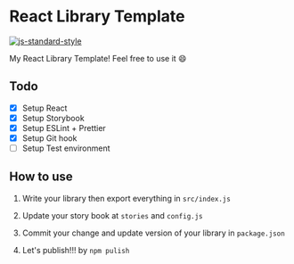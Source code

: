 # React Library Template

[![js-standard-style](https://img.shields.io/badge/code%20style-standard-brightgreen.svg)](http://standardjs.com)

My React Library Template! Feel free to use it :smile:

## Todo

- [x] Setup React
- [x] Setup Storybook
- [x] Setup ESLint + Prettier
- [x] Setup Git hook
- [ ] Setup Test environment

## How to use

1. Write your library then export everything in `src/index.js`

2. Update your story book at `stories` and `config.js`

3. Commit your change and update version of your library in `package.json`

4. Let's publish!!! by `npm pulish`
